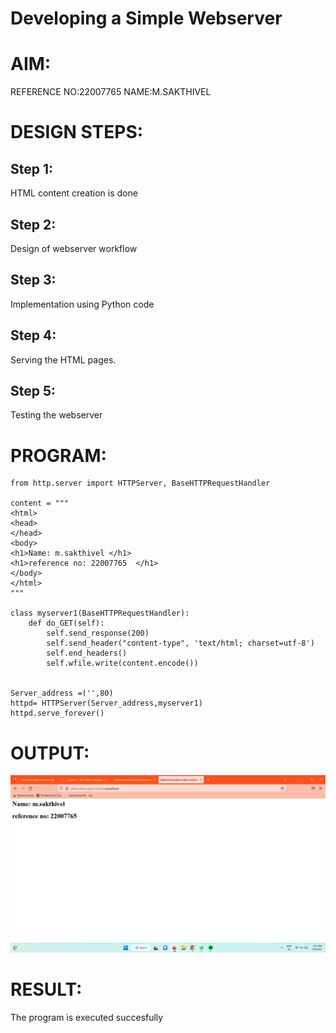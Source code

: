 # Developing a Simple Webserver

# AIM:

REFERENCE NO:22007765
NAME:M.SAKTHIVEL

# DESIGN STEPS:

## Step 1:

HTML content creation is done

## Step 2:

Design of webserver workflow

## Step 3:

Implementation using Python code

## Step 4:

Serving the HTML pages.

## Step 5:

Testing the webserver

# PROGRAM:
```
from http.server import HTTPServer, BaseHTTPRequestHandler

content = """
<html>
<head>
</head>
<body>
<h1>Name: m.sakthivel </h1>
<h1>reference no: 22007765  </h1>
</body>
</html>
"""
  
class myserver1(BaseHTTPRequestHandler):
    def do_GET(self):
        self.send_response(200)
        self.send_header("content-type", 'text/html; charset=utf-8')
        self.end_headers()
        self.wfile.write(content.encode())


Server_address =('',80)
httpd= HTTPServer(Server_address,myserver1)
httpd.serve_forever()
```

# OUTPUT:
![OUTPUT](./image/out.png)

# RESULT:

The program is executed succesfully
